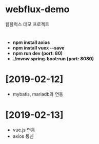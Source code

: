 # webflux-demo
웹플럭스 데모 프로젝트

# 
- **npm install axios**
- **npm install vuex --save**
- **npm run dev (port: 80)**
- **./mvnw spring-boot:run (port: 8080)**

# [2019-02-12]
- mybatis, mariadb와 연동

# [2019-02-13]
- vue.js 연동
- axios 통신